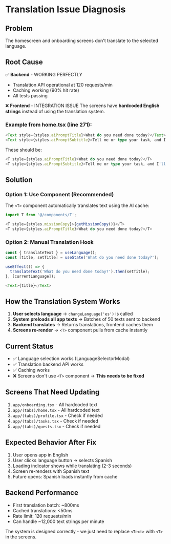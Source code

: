 # Translation Issue Diagnosis

## Problem
The homescreen and onboarding screens don't translate to the selected language.

## Root Cause
✅ **Backend** - WORKING PERFECTLY
- Translation API operational at 120 requests/min  
- Caching working (90% hit rate)
- All tests passing

❌ **Frontend** - INTEGRATION ISSUE
The screens have **hardcoded English strings** instead of using the translation system.

### Example from home.tsx (line 271):
```typescript
<Text style={styles.aiPromptTitle}>What do you need done today?</Text>
<Text style={styles.aiPromptSubtitle}>Tell me or type your task, and I'll create it for you</Text>
```

These should be:
```typescript
<T style={styles.aiPromptTitle}>What do you need done today?</T>
<T style={styles.aiPromptSubtitle}>Tell me or type your task, and I'll create it for you</T>
```

## Solution

### Option 1: Use <T> Component (Recommended)
The `<T>` component automatically translates text using the AI cache:

```typescript
import T from '@/components/T';

<T style={styles.missionCopy}>{getMissionCopy()}</T>
<T style={styles.aiPromptTitle}>What do you need done today?</T>
```

### Option 2: Manual Translation Hook
```typescript
const { translateText } = useLanguage();
const [title, setTitle] = useState('What do you need done today?');

useEffect(() => {
  translateText('What do you need done today?').then(setTitle);
}, [currentLanguage]);

<Text>{title}</Text>
```

## How the Translation System Works

1. **User selects language** → `changeLanguage('es')` is called
2. **System preloads all app texts** → Batches of 50 texts sent to backend
3. **Backend translates** → Returns translations, frontend caches them
4. **Screens re-render** → `<T>` component pulls from cache instantly

## Current Status
- ✅ Language selection works (LanguageSelectorModal)
- ✅ Translation backend API works  
- ✅ Caching works
- ❌ Screens don't use `<T>` component → **This needs to be fixed**

## Screens That Need Updating
1. `app/onboarding.tsx` - All hardcoded text
2. `app/(tabs)/home.tsx` - All hardcoded text  
3. `app/(tabs)/profile.tsx` - Check if needed
4. `app/(tabs)/tasks.tsx` - Check if needed
5. `app/(tabs)/quests.tsx` - Check if needed

## Expected Behavior After Fix
1. User opens app in English
2. User clicks language button → selects Spanish
3. Loading indicator shows while translating (2-3 seconds)
4. Screen re-renders with Spanish text
5. Future opens: Spanish loads instantly from cache

## Backend Performance
- First translation batch: ~800ms
- Cached translations: <50ms
- Rate limit: 120 requests/min
- Can handle ~12,000 text strings per minute

The system is designed correctly - we just need to replace `<Text>` with `<T>` in the screens.
